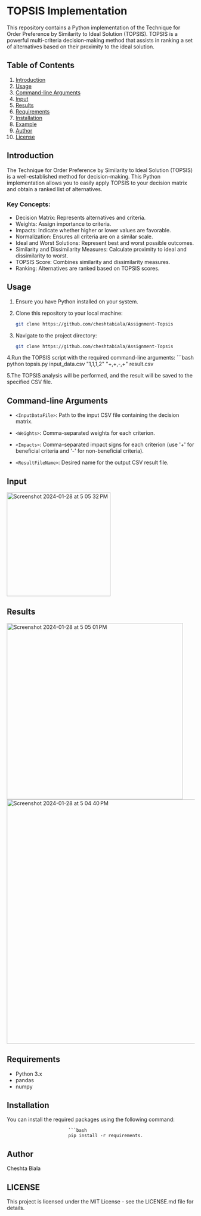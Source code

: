 # TOPSIS Implementation

This repository contains a Python implementation of the Technique for Order Preference by Similarity to Ideal Solution (TOPSIS). TOPSIS is a powerful multi-criteria decision-making method that assists in ranking a set of alternatives based on their proximity to the ideal solution.

## Table of Contents

1. [Introduction](#introduction)
2. [Usage](#usage)
3. [Command-line Arguments](#command-line-arguments)
4. [Input](#input)
5. [Results](#results)
6. [Requirements](#requirements)
7. [Installation](#installation)
8. [Example](#example)
9. [Author](#author)
10. [License](#license)

## Introduction

The Technique for Order Preference by Similarity to Ideal Solution (TOPSIS) is a well-established method for decision-making. This Python implementation allows you to easily apply TOPSIS to your decision matrix and obtain a ranked list of alternatives.

### Key Concepts:

- Decision Matrix: Represents alternatives and criteria.
- Weights: Assign importance to criteria.
- Impacts: Indicate whether higher or lower values are favorable.
- Normalization: Ensures all criteria are on a similar scale.
- Ideal and Worst Solutions: Represent best and worst possible outcomes.
- Similarity and Dissimilarity Measures: Calculate proximity to ideal and dissimilarity to worst.
- TOPSIS Score: Combines similarity and dissimilarity measures.
- Ranking: Alternatives are ranked based on TOPSIS scores.

## Usage

1. Ensure you have Python installed on your system.

2. Clone this repository to your local machine:

   ```bash
   git clone https://github.com/cheshtabiala/Assignment-Topsis

3. Navigate to the project directory:

      ```bash
   git clone https://github.com/cheshtabiala/Assignment-Topsis

   
4.Run the TOPSIS script with the required command-line arguments:
               ```bash
   python topsis.py input_data.csv "1,1,1,2" "+,+,-,+" result.csv
            
            


5.The TOPSIS analysis will be performed, and the result will be saved to the specified CSV file.

## Command-line Arguments

- `<InputDataFile>`: Path to the input CSV file containing the decision matrix.

- `<Weights>`: Comma-separated weights for each criterion.

- `<Impacts>`: Comma-separated impact signs for each criterion (use '+' for beneficial criteria and '-' for non-beneficial criteria).

- `<ResultFileName>`: Desired name for the output CSV result file.


## Input


<img width="278" alt="Screenshot 2024-01-28 at 5 05 32 PM" src="https://github.com/cheshtabiala/Assignment-Topsis/assets/94442128/9e36c515-eaab-4b3a-b373-3a56cdf963c5">

## Results
<img width="472" alt="Screenshot 2024-01-28 at 5 05 01 PM" src="https://github.com/cheshtabiala/Assignment-Topsis/assets/94442128/a0276a4f-3f49-428e-9677-f8bb87cd6288">

<img width="655" alt="Screenshot 2024-01-28 at 5 04 40 PM" src="https://github.com/cheshtabiala/Assignment-Topsis/assets/94442128/38e64040-0571-4e3b-95f2-cc3af59e54f8">

## Requirements

- Python 3.x
- pandas
- numpy

## Installation

You can install the required packages using the following command:

   
                           ```bash
                           pip install -r requirements.

     

## Author

Cheshta Biala

## LICENSE

This project is licensed under the MIT License - see the LICENSE.md file for details.










   
